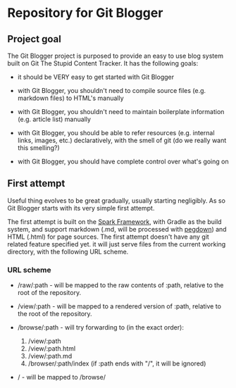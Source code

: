 <!-- -*- mode: markdown; fill-column: 80 -*- -->

# Repository for Git Blogger

## Project goal

The Git Blogger project is purposed to provide an easy to use blog system built
on Git The Stupid Content Tracker. It has the following goals:

* it should be VERY easy to get started with Git Blogger

* with Git Blogger, you shouldn't need to compile source files (e.g. markdown
  files) to HTML's manually

* with Git Blogger, you shouldn't need to maintain boilerplate information
  (e.g. article list) manually

* with Git Blogger, you should be able to refer resources (e.g. internal links,
  images, etc.) declaratively, with the smell of git (do we really want this
  smelling?)

* with Git Blogger, you should have complete control over what's going on

## First attempt

Useful thing evolves to be great gradually, usually starting negligibly. As so
Git Blogger starts with its very simple first attempt.

The first attempt is built on the [Spark Framework](http://sparkjava.com), with
Gradle as the build system, and support markdown (.md, will be processed with
[pegdown](https://github.com/sirthias/pegdown)) and HTML (.html) for page
sources. The first attempt doesn't have any git related feature specified yet.
it will just serve files from the current working directory, with the following
URL scheme.

### URL scheme

* /raw/:path - will be mapped to the raw contents of :path, relative to the root
  of the repository.

* /view/:path - will be mapped to a rendered version of :path, relative to the
  root of the repository.

* /browse/:path - will try forwarding to (in the exact order):

    1. /view/:path
	1. /view/:path.html
	1. /view/:path.md
	1. /browser/:path/index (if :path ends with "/", it will be ignored)

* / - will be mapped to /browse/
